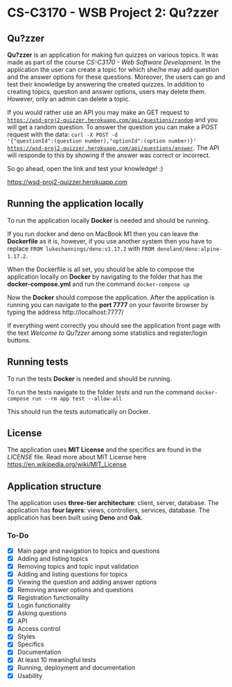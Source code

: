 # CS-C3170 - WSB Project 2: Qu?zzer

## Qu?zzer

**Qu?zzer** is an application for making fun quizzes on various topics. It was made as part of the course _CS-C3170 - Web Software Development_. In the application the user can create a topic for which she/he may add question and the answer options for these questions. Moreover, the users can go and test their knowledge by answering the created quizzes. In addition to creating topics, question and answer options, users may delete them. However, only an admin can delete a topic.

If you would rather use an API you may make an GET request to <code>https://wsd-proj2-quizzer.herokuapp.com/api/questions/random</code> and you will get a random question. To answer the question you can make a POST request with the data: <code>curl -X POST -d '{"questionId":(question number),"optionId":(option number)}' https://wsd-proj2-quizzer.herokuapp.com/api/questions/answer</code>. The API will responde to this by showing if the answer was correct or incorrect.

So go ahead, open the link and test your knowledge! :)

https://wsd-proj2-quizzer.herokuapp.com

## Running the application locally

To run the application locally **Docker** is needed and should be running.

If you run docker and deno on MacBook M1 then you can leave the **Dockerfile** as it is, however, if you use another system then you have to replace
<code>FROM lukechannings/deno:v1.17.2</code>
with
<code>FROM denoland/deno:alpine-1.17.2</code>.

When the Dockerfile is all set, you should be able to compose the application locally on **Docker** by navigating to the folder that has the **docker-compose.yml** and run the command
<code>docker-compose up</code>

Now the **Docker** should compose the application. After the application is running you can navigate to the **port 7777** on your favorite browser by typing the address http://localhost:7777/

If everything went correctly you should see the application front page with the text _Welcome to Qu?zzer_ among some statistics and register/login buttons.

## Running tests

To run the tests **Docker** is needed and should be running.

To run the tests navigate to the folder _tests_ and run the command
<code>docker-compose run --rm app test --allow-all</code>

This should run the tests automatically on Docker.

## License

The application uses **MIT License** and the specifics are found in the _LICENSE_ file. Read more about MIT License here https://en.wikipedia.org/wiki/MIT_License

## Application structure

The application uses **three-tier architecture**: client, server, database. The application has **four layers**: views, controllers, services, database. The application has been built using **Deno** and **Oak**.

### To-Do

- [x] Main page and navigation to topics and questions
- [x] Adding and listing topics
- [x] Removing topics and topic input validation
- [x] Adding and listing questions for topics
- [x] Viewing the question and adding answer options
- [x] Removing answer options and questions
- [x] Registration functionality
- [x] Login functionality
- [x] Asking questions
- [x] API
- [x] Access control
- [x] Styles
- [x] Specifics
- [x] Documentation
- [x] At least 10 meaningful tests
- [x] Running, deployment and documentation
- [x] Usability
